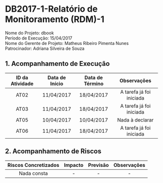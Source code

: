 # DB2017-1-Relatório de Monitoramento (RDM)-1

Nome do Projeto: dbook    
Período de Execução: 15/04/2017  
Nome do Gerente de Projeto: Matheus Ribeiro Pimenta Nunes    
Patrocinador: Adriana Silveira de Souza    

## 1. Acompanhamento de Execução

| ID da Atividade | Data de Início | Data de Término | Observações | 
|:---------------:|:--------------:|:---------------:|:-----------:|
| AT02 | 11/04/2017 | 18/04/2017 | A tarefa já foi iniciada |
| AT03 | 11/04/2017 | 18/04/2017 | A tarefa já foi iniciada |
| AT05 | 10/04/2017 | 10/04/2017 | Nada à declarar |
| AT06 | 11/04/2017 | 18/04/2017 | A tarefa já foi iniciada |

## 2. Acompanhamento de Riscos

| Riscos Concretizados | Impacto | Previsão | Observações |
|:--------------------:|:-------:|:--------:|:-----------:|
| Nada consta | - | -  | - |
